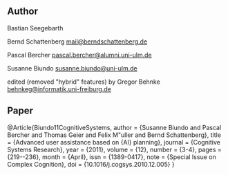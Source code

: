 ## Author
Bastian Seegebarth <no known mail>

Bernd Schattenberg <mail@berndschattenberg.de>

Pascal Bercher <pascal.bercher@alumni.uni-ulm.de>

Susanne Biundo <susanne.biundo@uni-ulm.de>

edited (removed "hybrid" features) by Gregor Behnke <behnkeg@informatik.uni-freiburg.de>

## Paper

@Article{Biundo11CognitiveSystems,
  author    = {Susanne Biundo and Pascal Bercher and Thomas Geier and Felix M\"uller and Bernd Schattenberg},
  title     = {Advanced user assistance based on {AI} planning},
  journal   = {Cognitive Systems Research},
  year      = {2011},
  volume    = {12},
  number    = {3-4},
  pages     = {219--236},
  month     = {April},
  issn      = {1389-0417},
  note      = {Special Issue on Complex Cognition},
  doi       = {10.1016/j.cogsys.2010.12.005}
}
